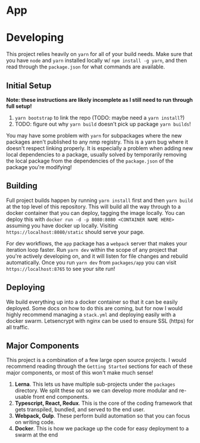 # App

# Developing
This project relies heavily on `yarn` for all of your build needs. Make sure that you have `node` and `yarn` installed locally w/ `npm install -g yarn`, and then read through the `package.json` for what 
commands are available.

## Initial Setup
<b>Note: these instructions are likely incomplete as I still need to run through full setup!</b>
1. `yarn bootstrap` to link the repo (TODO: maybe need a `yarn install`?)
2. TODO: figure out why `yarn build` doesn't pick up package `yarn builds`!

You may have some problem with `yarn` for subpackages where the new packages aren't published to any 
nmp registry. This is a yarn bug where it doesn't respect linking properly. It is especially a problem
when adding new local dependencies to a package, usually solved by temporarily removing the local package from the dependencies of the `package.json` of the package you're modifying!

## Building
Full project builds happen by running `yarn install` first and then `yarn build` at the top level of this repository. This will build all the way through to a docker container that you can deploy, tagging the image locally. You can deploy this with `docker run -d -p 8080:8080 <CONTAINER NAME HERE>` assuming you have docker up locally. Visiting `https://localhost:8080/static` should serve your page.

For dev workflows, the `app` package has a `webpack` server that makes your iteration loop faster. Run `yarn dev` within the scope of any project that you're actively developing on, and it will listen for file changes and rebuild automatically. Once you run `yarn dev` from `packages/app` you can visit `https://localhost:8765` to see your site run!

## Deploying
We build everything up into a docker container so that it can be easily deployed. Some docs on how to do this are coming, but for now I would highly recommend managing a `stack.yml` and deploying easily with a docker swarm. Letsencrypt with nginx can be used to ensure SSL (https) for all traffic.

## Major Components
This project is a combination of a few large open source projects. I would recommend reading through the `Getting Started` sections for each of these major components, or most of this won't make much sense!
1. <b>Lerna</b>. This lets us have multiple sub-projects under the `packages` directory. We split these out so we can develop more modular and re-usable front end components.
2. <b>Typescript, React, Redux</b>. This is the core of the coding framework that gets transpiled, bundled, and served to the end user.
3. <b>Webpack, Gulp</b>. These perform build automation so that you can focus on writing code.
3. <b>Docker</b>. This is how we package up the code for easy deployment to a swarm at the end
